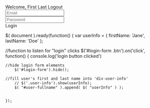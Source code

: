 <div id="navbar" class="navbar-collapse collapse">
  <div class="navbar-right user-info">Welcome, <span class="user-fullname">First Last</span> <a class="btn btn-default btn-sm">Logout</a></div>
  <form class="navbar-form navbar-right" role="form" id="login-form">
    <div class="form-group">
      <input type="text" placeholder="Email" class="form-control">
    </div>
    <div class="form-group">
      <input type="password" placeholder="Password" class="form-control">
    </div>
    <a class="btn btn-default btn-sm">Login</a>
  </form>
</div><!--/.navbar-collapse -->
</div>
</nav>

$( document ).ready(function() {
var userInfo = {
    firstName: 'Jane',
    lastName: 'Doe'
};

//function to listen for "login" clicks
$('#login-form .btn').on('click', function() {
  console.log('login button clicked')

    //hide login form elements
        $('#login-form').hide();

    //fill user's first and last name into 'div-user-info'
        // $('.user-info').show(userInfo);
        $( "#user-fullname" ).append( $( "userInfo" ) );


    });

